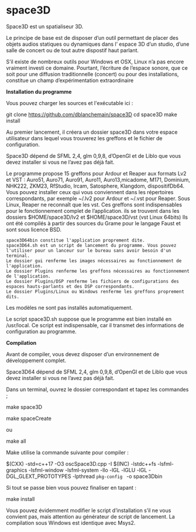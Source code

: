 # space3D
Space3D est un spatialiseur 3D.

Le principe de base est de disposer d’un outil permettant de placer des objets audios statiques ou dynamiques dans l’ espace 3D d’un studio, d’une salle de concert ou de tout autre dispostif haut parlant.

S’il existe de nombreux outils pour Windows et OSX, Linux n’a pas encore vraiment investi ce domaine. Pourtant, l’écriture de l’espace sonore, que ce soit pour une diffusion traditionnelle (concert) ou pour des installations, constitue un champ d’expérimentation extraordinaire

<b>Installation du programme</b>

Vous pouvez charger les sources et l'exécutable ici :

git clone https://github.com/dblanchemain/space3D
cd space3D
make install

Au premier lancement, il créera un dossier space3D dans votre espace utilisateur dans lequel vous trouverez les greffons et le fichier de configuration.

Space3D dépend de SFML 2,4, glm 0,9,8, d’OpenGl et de Liblo que vous devez installer si vous ne l’avez pas déjà fait.

Le programme propose 15 greffons pour Ardour et Reaper aux formats Lv2 et VST :
Auro51, Auro71, Auro91, Auro11, Auro13,micadome, M171, Dominium, NHK222, ZKM23, RfStudio, Ircam, Satosphere, Klangdom, dispositifDb64.
Vous pouvez installer ceux qui vous conviennent dans les répertoires correspondants, par exemple ~/.lv2 pour Ardour et ~/.vst pour Reaper. Sous Linux, Reaper ne reconnaît que les vst.
Ces greffons sont indispensables pour le fonctionnement complet de l’application. ils se trouvent dans les dossiers $HOME/space3D/lv2 et $HOME/space3D/vst (vst Linux 64bits)
Ils ont été compilés à partir des sources du Grame pour le langage Faust et sont sous licence BSD.

    space3D64bin constitue l'application proprement dite.
    space3D64.sh est un script de lancement du programme. Vous pouvez l'utiliser pour un lanceur sur le bureau sans avoir besoin d'un terminal.
    Le dossier gui renferme les images nécessaires au fonctionnement de l'application.
    Le dossier Plugins renferme les greffons nécessaires au fonctionnement de l'application.
    Le dossier Plugins/DSP renferme les fichiers de configurations des espaces hauts-parlants et des DSP correspondants.
    Le dossier Plugins/Linux ou Windows renferme les greffons proprement dits.

Les modèles ne sont pas installés automatiquement.

Le script space3D.sh suppose que le programme est bien installé en /usr/local. Ce script est indispensable, car il transmet des informations de configuration au programme.

<b>Compilation</b>

Avant de compiler, vous devez disposer d’un environnement de développement complet.

Space3D64 dépend de SFML 2,4, glm 0,9,8, d’OpenGl et de Liblo que vous devez installer si vous ne l’avez pas déjà fait.

Dans un terminal, ouvrez le dossier correspondant et tapez les commandes ;


make space3D

make spaceCreate

ou

make all

Make utilise la commande suivante pour compiler :


$(CXX)  -std=c++17 -O3 oscSpace3D.cpp -I $(INC) -lstdc++fs -lsfml-graphics -lsfml-window -lsfml-system -llo -lGL -lGLU  -lGL  -DGL_GLEXT_PROTOTYPES  -lpthread `pkg-config ` -o space3Dbin

Si tout se passe bien vous pouvez finaliser en tapant :


make install

Vous pouvez évidemment modifier le script d’installation s’il ne vous convient pas, mais attention au générateur de script de lancement.
La compilation sous Windows est identique avec Msys2.
